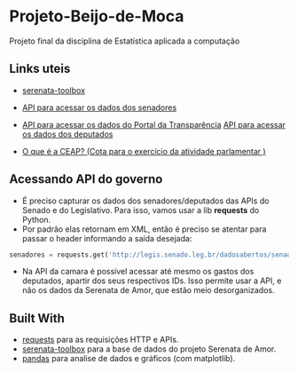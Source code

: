 # Projeto-Beijo-de-Moca
Projeto final da disciplina de Estatística aplicada a computação


## Links uteis
- [serenata-toolbox](https://github.com/okfn-brasil/serenata-toolbox)  

- [API para acessar os dados dos senadores](http://legis.senado.leg.br/dadosabertos/docs/resource_ListaSenadorService.html#resource_ListaSenadorService_cargosSenadorXml_GET)  
- [API para acessar os dados do Portal da Transparência](http://www.transparencia.gov.br/swagger-ui.html)
 [API para acessar os dados dos deputados](https://dadosabertos.camara.leg.br/swagger/api.html)  

- [O que é a CEAP? (Cota para o exercício da atividade parlamentar
)](https://www2.camara.leg.br/transparencia/acesso-a-informacao/copy_of_perguntas-frequentes/cota-para-o-exercicio-da-atividade-parlamentar) 

## Acessando API do governo
- É preciso capturar os dados dos senadores/deputados das APIs do Senado e do Legislativo. Para isso, vamos usar a lib
**requests** do Python.
- Por padrão elas retornam em XML, então é preciso se atentar para passar o header informando a saída desejada:
```python
senadores = requests.get('http://legis.senado.leg.br/dadosabertos/senador/lista/atual', headers={'Accept':'application/json'}).json()
```
- Na API da camara é possivel acessar até mesmo os gastos dos deputados, apartir dos seus respectivos IDs. Isso permite
usar a API, e não os dados da Serenata de Amor, que estão meio desorganizados.  

## Built With
- [requests](https://2.python-requests.org/en/master/) para as requisições HTTP e APIs.
- [serenata-toolbox](https://github.com/okfn-brasil/serenata-toolbox) para a base de dados do projeto Serenata de Amor.
- [pandas](https://pandas.pydata.org/) para analise de dados e gráficos (com matplotlib).
